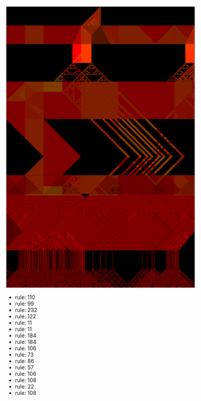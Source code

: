 ![photo](./output.png) 
 * rule: 110
* rule: 99
* rule: 232
* rule: 122
* rule: 11
* rule: 11
* rule: 184
* rule: 184
* rule: 106
* rule: 73
* rule: 86
* rule: 57
* rule: 106
* rule: 108
* rule: 22
* rule: 108
